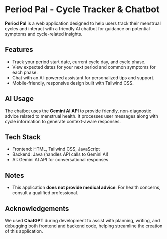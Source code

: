 # Period Pal - Cycle Tracker & Chatbot

**Period Pal** is a web application designed to help users track their menstrual cycles and interact with a friendly AI chatbot for guidance on potential symptoms and cycle-related insights.

## Features

- Track your period start date, current cycle day, and cycle phase.
- View expected dates for your next period and common symptoms for each phase.
- Chat with an AI-powered assistant for personalized tips and support.
- Mobile-friendly, responsive design built with Tailwind CSS.

## AI Usage

The chatbot uses the **Gemini AI API** to provide friendly, non-diagnostic advice related to menstrual health. It processes user messages along with cycle information to generate context-aware responses.

## Tech Stack

- Frontend: HTML, Tailwind CSS, JavaScript
- Backend: Java (handles API calls to Gemini AI)
- AI: Gemini AI API for conversational responses

## Notes

- This application **does not provide medical advice**. For health concerns, consult a qualified professional.

## Acknowledgements

We used **ChatGPT** during development to assist with planning, writing, and debugging both frontend and backend code, helping streamline the creation of this application.
